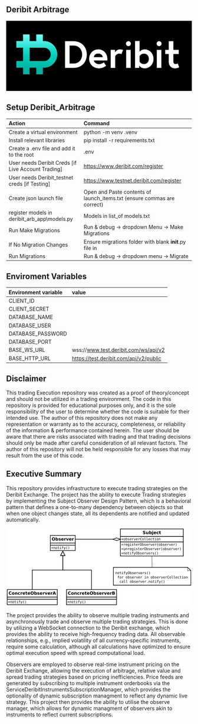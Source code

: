 
## **Deribit Arbitrage**
![Deribit_logo](deribit_logo.png)


## Setup Deribit_Arbitrage

|Action|Command
| :-| :-
|Create a virtual environment| python -m venv .venv
|Install relevant libraries | pip install -r requirements.txt|
|Create a .env file and add it to the root | .env
|User needs Deribit Creds [if Live Account Trading]| https://www.deribit.com/register|
|User needs Deribit_testnet creds [if Testing] | https://www.testnet.deribit.com/register|
|Create json launch file| Open and Paste contents of launch_items.txt (ensure commas are correct)|
|register models in  deribit_arb_app\models.py | Models in list_of models.txt|
|Run Make Migrations|Run & debug -> dropdown Menu -> Make Migrations |
|If  No Migration Changes |Ensure migrations folder with blank __init__.py file in |
|Run Migrations|Run & debug -> dropdown menu -> Migrate|


## Enviroment Variables

|Environment variable|value|
| :-| :-
|CLIENT_ID|
|CLIENT_SECRET|
|DATABASE_NAME|
|DATABASE_USER|
|DATABASE_PASSWORD|
|DATABASE_PORT|
|BASE_WS_URL|wss://www.test.deribit.com/ws/api/v2 |
|BASE_HTTP_URL|https://test.deribit.com/api/v2/public |


## Disclaimer
This trading Execution repository was created as a proof of theory/concept and should not be utilized in a trading environment. The code in this repository is provided for educational purposes only, and it is the sole responsibility of the user to determine whether the code is suitable for their intended use. The author of this repository does not make any representation or warranty as to the accuracy, completeness, or reliability of the information & performance contained herein. The user should be aware that there are risks associated with trading and that trading decisions should only be made after careful consideration of all relevant factors. The author of this repository will not be held responsible for any losses that may result from the use of this code.


## Executive Summary
This repository provides infrastructure to execute trading strategies on the Deribit Exchange. The project has the ability to execute Trading strategies by implementing the Subject Observer Design Pattern, which is a behavioral pattern that defines a one-to-many dependency between objects so that when one object changes state, all its dependents are notified and updated automatically.

![Deribit_logo](deribit_subject_observer.png)

The project provides the ability to observe multiple trading instruments and asynchronously trade and observe multiple trading strategies. This is done by utilizing a WebSocket connection to the Deribit exchange, which provides the ability to receive high-frequency trading data. All observable relationships, e.g., implied volatility of all currency-specific instruments, require some calculation, although all calculations have optimized to ensure optimal execution speed with spread computational load.

Observers are employed to observe real-time instrument pricing on the Deribit Exchange, allowing the execution of arbitrage, relative value and spread trading strategies based on pricing inefficiencies. Price feeds are generated by subscribing to multiple instrument orderbooks via the ServiceDeribitInstrumentsSubscriptionManager, which provides the optionality of dynamic subscription managment to reflect any dynamic live strategy. This project then provides the ability to utilise the observe manager, which allows for dynamic managment of observers akin to instruments to reflect current subscriptions.  




  
